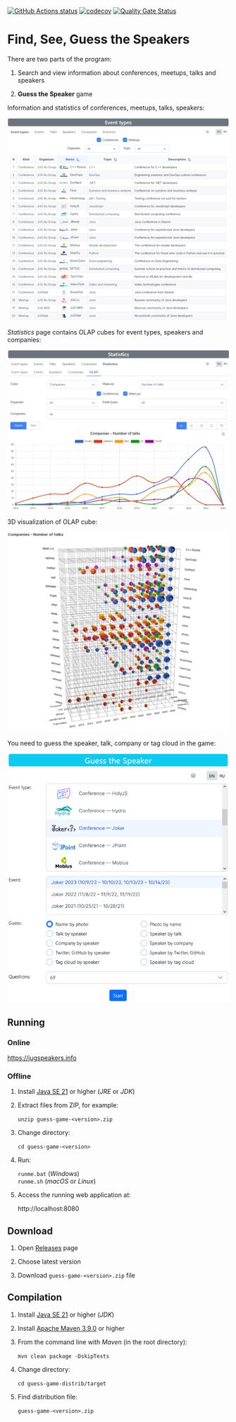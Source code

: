 <a href="https://github.com/JugruGroup/guess-game/actions"><img alt="GitHub Actions status" src="https://github.com/JugruGroup/guess-game/workflows/Build/badge.svg"></a>
[![codecov](https://codecov.io/gh/JugruGroup/guess-game/branch/master/graph/badge.svg)](https://codecov.io/gh/JugruGroup/guess-game)
[![Quality Gate Status](https://sonarcloud.io/api/project_badges/measure?project=JugruGroup_guess-game&metric=alert_status)](https://sonarcloud.io/dashboard?id=JugruGroup_guess-game)

# Find, See, Guess the Speakers

There are two parts of the program:
1. Search and view information about conferences, meetups, talks and speakers

1. **Guess the Speaker** game

Information and statistics of conferences, meetups, talks, speakers:

![Information](/documents/images/information.png)

*Statistics* page contains OLAP cubes for event types, speakers and companies:

![OLAP](/documents/images/olap-chart.png)

3D visualization of OLAP cube:

![3D](/documents/images/olap-3d.png)

You need to guess the speaker, talk, company or tag cloud in the game:

![Game](/documents/images/game.png)

## Running

### Online

https://jugspeakers.info

### Offline

1. Install [Java SE 21](https://www.oracle.com/java/technologies/downloads/) or higher (*JRE* or *JDK*)

1. Extract files from ZIP, for example:

    `unzip guess-game-<version>.zip`

1. Change directory:

    `cd guess-game-<version>`

1. Run:

    `runme.bat` (*Windows*)  
    `runme.sh` (*macOS* or *Linux*)

1. Access the running web application at:

    http://localhost:8080

## Download

1. Open [Releases](https://github.com/JugruGroup/guess-game/releases) page

1. Choose latest version

1. Download `guess-game-<version>.zip` file

## Compilation

1. Install [Java SE 21](https://www.oracle.com/java/technologies/downloads/) or higher (*JDK*)

1. Install [Apache Maven 3.9.0](https://maven.apache.org/download.cgi) or higher

1. From the command line with *Maven* (in the root directory):

    `mvn clean package -DskipTests`

1. Change directory:

    `cd guess-game-distrib/target`

1. Find distribution file:

    `guess-game-<version>.zip`
